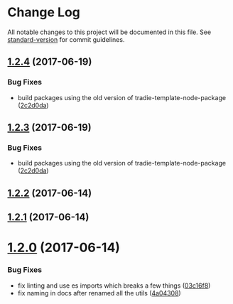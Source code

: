 # Change Log

All notable changes to this project will be documented in this file.
See [standard-version](https://github.com/conventional-changelog/standard-version) for commit guidelines.

<a name="1.2.4"></a>
## [1.2.4](https://github.com/jameslnewell/tradie-v4/compare/tradie-utils-babel@1.2.2...tradie-utils-babel@1.2.4) (2017-06-19)


### Bug Fixes

* build packages using the old version of tradie-template-node-package ([2c2d0da](https://github.com/jameslnewell/tradie-v4/commit/2c2d0da))




<a name="1.2.3"></a>
## [1.2.3](https://github.com/jameslnewell/tradie-v4/compare/tradie-utils-babel@1.2.2...tradie-utils-babel@1.2.3) (2017-06-19)


### Bug Fixes

* build packages using the old version of tradie-template-node-package ([2c2d0da](https://github.com/jameslnewell/tradie-v4/commit/2c2d0da))




<a name="1.2.2"></a>
## [1.2.2](https://github.com/jameslnewell/tradie-v4/compare/tradie-utils-babel@1.2.1...tradie-utils-babel@1.2.2) (2017-06-14)




<a name="1.2.1"></a>
## [1.2.1](https://github.com/jameslnewell/tradie-v4/compare/tradie-utils-babel@1.2.0...tradie-utils-babel@1.2.1) (2017-06-14)




<a name="1.2.0"></a>
# [1.2.0](https://github.com/jameslnewell/tradie-v4/compare/tradie-utils-babel@1.0.1...tradie-utils-babel@1.2.0) (2017-06-14)


### Bug Fixes

* fix linting and use es imports which breaks a few things ([03c16f8](https://github.com/jameslnewell/tradie-v4/commit/03c16f8))
* fix naming in docs after renamed all the utils ([4a04308](https://github.com/jameslnewell/tradie-v4/commit/4a04308))


### Features

* started moving to transpiled es6+ ([62a1d00](https://github.com/jameslnewell/tradie-v4/commit/62a1d00))




<a name="1.1.0"></a>
# [1.1.0](https://github.com/jameslnewell/tradie-v4/compare/tradie-utils-babel@1.0.1...tradie-utils-babel@1.1.0) (2017-06-14)


### Bug Fixes

* fix linting and use es imports which breaks a few things ([03c16f8](https://github.com/jameslnewell/tradie-v4/commit/03c16f8))
* fix naming in docs after renamed all the utils ([4a04308](https://github.com/jameslnewell/tradie-v4/commit/4a04308))


### Features

* started moving to transpiled es6+ ([62a1d00](https://github.com/jameslnewell/tradie-v4/commit/62a1d00))




<a name="1.0.1"></a>
## 1.0.1 (2017-06-13)


### Bug Fixes

* changed the name of all the unpublished utils packages ([097b032](https://github.com/jameslnewell/tradie-v4/commit/097b032))




<a name="1.0.0"></a>
# 1.0.0 (2017-06-13)


### Features

* downgrade versions and change structure ([54a0dc8](https://github.com/jameslnewell/tradie-v4/commit/54a0dc8))
* major refactor to support multiple types of scripts ([3ecd07c](https://github.com/jameslnewell/tradie-v4/commit/3ecd07c))


### BREAKING CHANGES

* `tradie-template-*` packages must include a `tradie-scripts-*` package in their dependencies.
